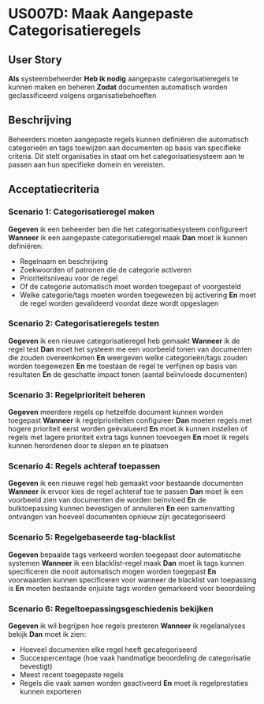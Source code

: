 # US007D: Maak Aangepaste Categorisatieregels

## User Story

**Als** systeembeheerder
**Heb ik nodig** aangepaste categorisatieregels te kunnen maken en beheren
**Zodat** documenten automatisch worden geclassificeerd volgens organisatiebehoeften

## Beschrijving

Beheerders moeten aangepaste regels kunnen definiëren die automatisch categorieën en tags toewijzen aan documenten op basis van specifieke criteria. Dit stelt organisaties in staat om het categorisatiesysteem aan te passen aan hun specifieke domein en vereisten.

## Acceptatiecriteria

### Scenario 1: Categorisatieregel maken

**Gegeven** ik een beheerder ben die het categorisatiesysteem configureert
**Wanneer** ik een aangepaste categorisatieregel maak
**Dan** moet ik kunnen definiëren:
- Regelnaam en beschrijving
- Zoekwoorden of patronen die de categorie activeren
- Prioriteitsniveau voor de regel
- Of de categorie automatisch moet worden toegepast of voorgesteld
- Welke categorie/tags moeten worden toegewezen bij activering
**En** moet de regel worden gevalideerd voordat deze wordt opgeslagen

### Scenario 2: Categorisatieregels testen

**Gegeven** ik een nieuwe categorisatieregel heb gemaakt
**Wanneer** ik de regel test
**Dan** moet het systeem me een voorbeeld tonen van documenten die zouden overeenkomen
**En** weergeven welke categorieën/tags zouden worden toegewezen
**En** me toestaan de regel te verfijnen op basis van resultaten
**En** de geschatte impact tonen (aantal beïnvloede documenten)

### Scenario 3: Regelprioriteit beheren

**Gegeven** meerdere regels op hetzelfde document kunnen worden toegepast
**Wanneer** ik regelprioriteiten configureer
**Dan** moeten regels met hogere prioriteit eerst worden geëvalueerd
**En** moet ik kunnen instellen of regels met lagere prioriteit extra tags kunnen toevoegen
**En** moet ik regels kunnen herordenen door te slepen en te plaatsen

### Scenario 4: Regels achteraf toepassen

**Gegeven** ik een nieuwe regel heb gemaakt voor bestaande documenten
**Wanneer** ik ervoor kies de regel achteraf toe te passen
**Dan** moet ik een voorbeeld zien van documenten die worden beïnvloed
**En** de bulktoepassing kunnen bevestigen of annuleren
**En** een samenvatting ontvangen van hoeveel documenten opnieuw zijn gecategoriseerd

### Scenario 5: Regelgebaseerde tag-blacklist

**Gegeven** bepaalde tags verkeerd worden toegepast door automatische systemen
**Wanneer** ik een blacklist-regel maak
**Dan** moet ik tags kunnen specificeren die nooit automatisch mogen worden toegepast
**En** voorwaarden kunnen specificeren voor wanneer de blacklist van toepassing is
**En** moeten bestaande onjuiste tags worden gemarkeerd voor beoordeling

### Scenario 6: Regeltoepassingsgeschiedenis bekijken

**Gegeven** ik wil begrijpen hoe regels presteren
**Wanneer** ik regelanalyses bekijk
**Dan** moet ik zien:
- Hoeveel documenten elke regel heeft gecategoriseerd
- Succespercentage (hoe vaak handmatige beoordeling de categorisatie bevestigt)
- Meest recent toegepaste regels
- Regels die vaak samen worden geactiveerd
**En** moet ik regelprestaties kunnen exporteren
